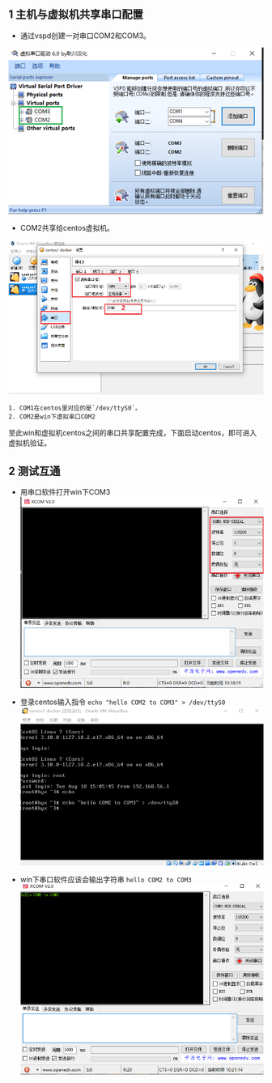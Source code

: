 ## 1 主机与虚拟机共享串口配置

- 通过vspd创建一对串口COM2和COM3。

![image](./img/com-01.png)

- COM2共享给centos虚拟机。

![image](./img/com-02.png)

	1. COM1在centos里对应的是`/dev/ttyS0`。
	2. COM2是win下虚拟串口COM2

​	至此win和虚拟机centos之间的串口共享配置完成，下面启动centos，即可进入虚拟机验证。

## 2 测试互通
- 用串口软件打开win下COM3
![image](./img/com-03.png)

- 登录centos输入指令 `echo "hello COM2 to COM3" > /dev/ttyS0`
![image](./img/com-04.png)

- win下串口软件应该会输出字符串 `hello COM2 to COM3`
![image](./img/com-05.png)